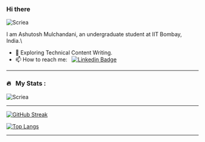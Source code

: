 ### Hi there

<p align="left"> <img src="https://komarev.com/ghpvc/?username=Scriea&label=Profile%20views&color=0e75b6&style=flat" alt="Scriea" /> </p>

I am Ashutosh Mulchandani, an undergraduate student at IIT Bombay, India.\

- 🌱 Exploring Technical Content Writing.
- 📫 How to reach me: &nbsp; [![Linkedin Badge](https://img.shields.io/badge/-Screa-blue?style=flat&logo=Linkedin&logoColor=white)](https://www.linkedin.com/in/ashutoshmulchandani)

---

<!--
**Scriea/Scriea** is a ✨ _special_ ✨ repository because its `README.md` (this file) appears on your GitHub profile.

Here are some ideas to get you started:

- 🔭 I’m currently working on ...
- 🌱 I’m currently learning ...
- 👯 I’m looking to collaborate on ...
- 🤔 I’m looking for help with ...
- 💬 Ask me about ...
- 📫 How to reach me: ...
- 😄 Pronouns: ...
- ⚡ Fun fact: ...
-->

### 🔥 &nbsp; My Stats :

<p align="left"> <img src="https://github-readme-stats.vercel.app/api?username=Scriea&show_icons=true&theme=gotham" alt="Scriea" />

---


[![GitHub Streak](http://github-readme-streak-stats.herokuapp.com?user=Scriea&theme=dark&background=000000)](https://git.io/streak-stats)

[![Top Langs](https://github-readme-stats.vercel.app/api/top-langs/?username=Scriea&layout=compact&theme=vision-friendly-dark)](https://github.com/anuraghazra/github-readme-stats)

---
